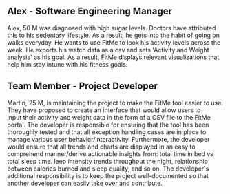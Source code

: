 ## Alex - Software Engineering Manager
Alex, 50 M was diagnosed with high sugar levels. Doctors have attributed this to his sedentary lifestyle. As a result, he gets into the habit of going on walks everyday. He wants to use FitMe to look his activity levels across the week. He exports his watch data as a csv and sets 'Activity and Weight analysis' as his goal. As a result, FitMe displays relevant visualizations that help him stay intune with his fitness goals.  

## Team Member - Project Developer
Martin, 25 M, is maintaining the project to make the FitMe tool easier to use. They have proposed to create an interface that would allow users to input their activity and weight data in the form of a CSV file to the FitMe portal. The developer is responsible for ensuring that the tool has been thoroughly tested and that all exception handling cases are in place to manage various user behavior/interactivity. Furthermore, the developer would ensure that all trends and charts are displayed in an easy to comprehend manner/derive actionable insights from: total time in bed vs total sleep time. leep intensity trends throughout the night, relationship between calories burned and sleep quality, and so on. The developer's additional responsibility is to keep the project well-documented so that another developer can easily take over and contribute.
